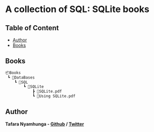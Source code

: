 # A collection of SQL: SQLite books

## Table of Content

* [Author](#author)
* [Books](#books)

## Books

```bash
📦Books
 ┗ 📂DataBases
    ┗ 📂SQL
        ┗ 📂SQLite
            ┣ 📜SQLite.pdf
            ┗ 📜Using SQLite.pdf
```

## Author

**Tafara Nyamhunga  - [Github](https://github.com/tafara-n) / [Twitter](https://twitter.com/tafaranyamhunga)**
